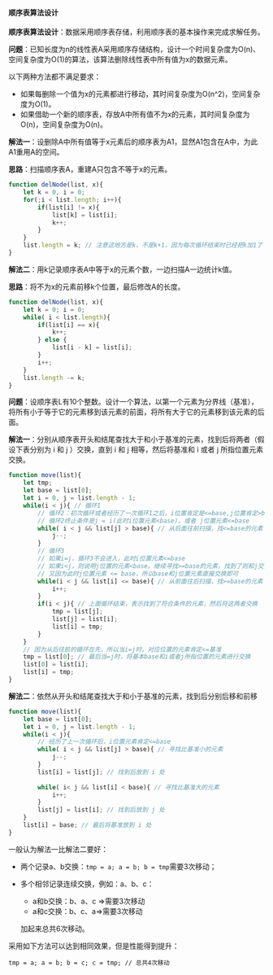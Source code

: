 #### 顺序表算法设计

__顺序表算法设计__：数据采用顺序表存储，利用顺序表的基本操作来完成求解任务。

__问题__：已知长度为n的线性表A采用顺序存储结构，设计一个时间复杂度为O(n)、空间复杂度为O(1)的算法，该算法删除线性表中所有值为x的数据元素。

以下两种方法都不满足要求：

* 如果每删除一个值为x的元素都进行移动，其时间复杂度为O(n^2)，空间复杂度为O(1)。
* 如果借助一个新的顺序表，存放A中所有值不为x的元素，其时间复杂度为O(n)，空间复杂度为O(n)。

__解法一__：设删除A中所有值等于x元素后的顺序表为A1，显然A1包含在A中，为此A1重用A的空间。

__思路__：扫描顺序表A，重建A只包含不等于x的元素。

```javascript
function delNode(list, x){
    let k = 0, i = 0;
    for(;i < list.length; i++){
        if(list[i] != x){
            list[k] = list[i];
            k++;
        }
    }
    list.length = k; // 注意这地方是k，不是k+1，因为每次循环结束时已经把k加1了
}
```



__解法二__：用k记录顺序表A中等于x的元素个数，一边扫描A一边统计k值。

__思路__：将不为x的元素前移k个位置，最后修改A的长度。

```javascript
function delNode(list, x){
    let k = 0; i = 0;
    while( i < list.length){
        if(list[i] == x){
            k++;
        } else {
            list[i - k] = list[i];
        }
        i++;
    }
    list.length -= k;
}
```



__问题__：设顺序表L有10个整数。设计一个算法，以第一个元素为分界线（基准），将所有小于等于它的元素移到该元素的前面，将所有大于它的元素移到该元素的后面。

__解法一__：分别从顺序表开头和结尾查找大于和小于基准的元素，找到后将两者（假设下表分别为 i 和 j ）交换，直到 i 和 j 相等，然后将基准和 i 或者 j 所指位置元素交换。

```javascript
function move(list){
    let tmp;
    let base = list[0];
    let i = 0, j = list.length - 1;
    while(i < j){ // 循环1
        // 循环2：初次循环或者经历了一次循环1之后，i位置肯定是<=base,j位置肯定>base
        // 循环2终止条件是j = i(此时i位置元素<base)，或者 j位置元素<=base
        while( i < j && list[j] > base){ // 从后面往前扫描，找<=base的元素下表
            j--;
        }
        // 循环3
        // 如果i=j，循环3不会进入，此时i位置元素<=base
        // 如果i<j，则说明j位置的元素<base。继续寻找>=base的元素，找到了则和j交换，一直找下去直到j位置
        // 又因为此时j位置元素 <= base，所以base和j位置元素直接交换即可
        while(i < j && list[i] <= base){ // 从前面往后扫描，找>=base的元素下表
            i++;
        }
        if(i < j){ // 上面循环结束，表示找到了符合条件的元素，然后将这两者交换
            tmp = list[j];
            list[j] = list[i];
            list[i] = tmp;
        }
    }
    // 因为从后往前的循环在先，所以当i=j时，对应位置的元素肯定<=基准
    tmp = list[0]; // 最后当=j时，将基本base和i或者j所指位置的元素进行交换
    list[0] = list[i];
    list[i] = tmp;
}
```

__解法二__：依然从开头和结尾查找大于和小于基准的元素，找到后分别后移和前移

```javascript
function move(list){
    let base = list[0];
    let i = 0, j = list.length - 1;
    while(i < j){
        // 经历了上一次循环后，i位置元素肯定<=base
        while( i < j && list[j] > base){ // 寻找比基准小的元素
            j--;
        }
        list[i] = list[j]; // 找到后放到 i 处
        
        while( i< j && list[i] < base){ // 寻找比基准大的元素
            i++;
        }
        list[j] = list[i]; // 找到后放到 j 处
    }
    list[i] = base; // 最后将基准放到 i 处
}
```



一般认为解法一比解法二要好：

* 两个记录a、b交换：`tmp = a; a = b; b = tmp`需要3次移动；

* 多个相邻记录连续交换，例如：a、b、c：

  * a和b交换：b、a、c =>需要3次移动
  * a和c交换：b、c、a=>需要3次移动

  加起来总共6次移动。

采用如下方法可以达到相同效果，但是性能得到提升：

```
tmp = a; a = b; b = c; c = tmp; // 总共4次移动
```

